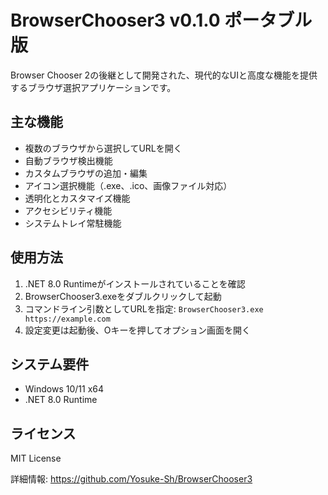 # BrowserChooser3 v0.1.0 ポータブル版

Browser Chooser 2の後継として開発された、現代的なUIと高度な機能を提供するブラウザ選択アプリケーションです。

## 主な機能

- 複数のブラウザから選択してURLを開く
- 自動ブラウザ検出機能
- カスタムブラウザの追加・編集
- アイコン選択機能（.exe、.ico、画像ファイル対応）
- 透明化とカスタマイズ機能
- アクセシビリティ機能
- システムトレイ常駐機能

## 使用方法

1. .NET 8.0 Runtimeがインストールされていることを確認
2. BrowserChooser3.exeをダブルクリックして起動
3. コマンドライン引数としてURLを指定:
   `
   BrowserChooser3.exe https://example.com
   `
4. 設定変更は起動後、Oキーを押してオプション画面を開く

## システム要件

- Windows 10/11 x64
- .NET 8.0 Runtime

## ライセンス

MIT License

詳細情報: https://github.com/Yosuke-Sh/BrowserChooser3
